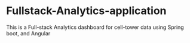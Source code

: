 # Fullstack-Analytics-application
This is a Full-stack Analytics dashboard for cell-tower data using Spring boot, and Angular
